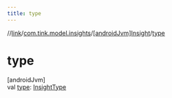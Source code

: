 ```yaml
---
title: type
---
```

//[link](../../../index.html)/[com.tink.model.insights](../index.html)/[[androidJvm]Insight](index.html)/[type](type.html)



# type



[androidJvm]\
val [type](type.html): [InsightType](../[android-jvm]-insight-type/index.html)




